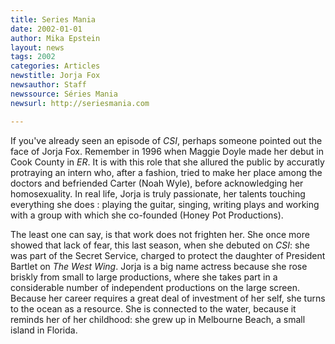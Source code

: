 ```yaml
---
title: Series Mania
date: 2002-01-01
author: Mika Epstein
layout: news
tags: 2002
categories: Articles
newstitle: Jorja Fox  
newsauthor: Staff  
newssource: Séries Mania  
newsurl: http://seriesmania.com

---
```


If you've already seen an episode of *CSI*, perhaps someone pointed out the face of Jorja Fox. Remember in 1996 when Maggie Doyle made her debut in Cook County in *ER*. It is with this role that she allured the public by accuratly protraying an intern who, after a fashion, tried to make her place among the doctors and befriended Carter (Noah Wyle), before acknowledging her homosexuality. In real life, Jorja is truly passionate, her talents touching everything she does : playing the guitar, singing, writing plays and working with a group with which she co-founded (Honey Pot Productions).

The least one can say, is that work does not frighten her. She once more showed that lack of fear, this last season, when she debuted on *CSI*: she was part of the Secret Service, charged to protect the daughter of President Bartlet on *The West Wing*. Jorja is a big name actress because she rose briskly from small to large productions, where she takes part in a considerable number of independent productions on the large screen. Because her career requires a great deal of investment of her self, she turns to the ocean as a resource. She is connected to the water, because it reminds her of her childhood: she grew up in Melbourne Beach, a small island in Florida. 

